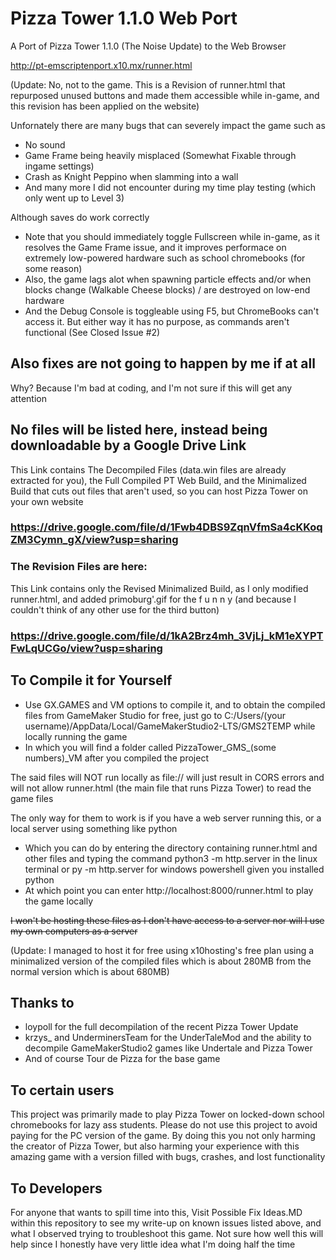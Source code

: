 # Pizza Tower 1.1.0 Web Port

A Port of Pizza Tower 1.1.0 (The Noise Update) to the Web Browser

http://pt-emscriptenport.x10.mx/runner.html

(Update: No, not to the game. This is a Revision of runner.html that repurposed unused buttons and made them accessible while in-game, and this revision has been applied on the website)

Unfornately there are many bugs that can severely impact the game such as
- No sound
- Game Frame being heavily misplaced (Somewhat Fixable through ingame settings)
- Crash as Knight Peppino when slamming into a wall
- And many more I did not encounter during my time play testing (which only went up to Level 3)

Although saves do work correctly
- Note that you should immediately toggle Fullscreen while in-game, as it resolves the Game Frame issue, and it improves performace on extremely low-powered hardware
such as school chromebooks (for some reason)
- Also, the game lags alot when spawning particle effects and/or when blocks change (Walkable Cheese blocks) / are destroyed on low-end hardware
- And the Debug Console is toggleable using F5, but ChromeBooks can't access it. But either way it has no purpose, as commands aren't functional (See Closed Issue #2)

## Also fixes are not going to happen by me if at all
  
  Why? Because I'm bad at coding, and I'm not sure if this will get any attention

## No files will be listed here, instead being downloadable by a Google Drive Link

This Link contains The Decompiled Files (data.win files are already extracted for you), the Full Compiled PT Web Build, and the Minimalized Build that cuts out files that aren't used, so you can host Pizza Tower on your own website
### https://drive.google.com/file/d/1Fwb4DBS9ZqnVfmSa4cKKoqZM3Cymn_gX/view?usp=sharing
### The Revision Files are here:

This Link contains only the Revised Minimalized Build, as I only modified runner.html, and added primoburg'.gif for the f u n n y (and because I couldn't think of any other use for the third button)
### https://drive.google.com/file/d/1kA2Brz4mh_3VjLj_kM1eXYPTFwLqUCGo/view?usp=sharing

## To Compile it for Yourself

- Use GX.GAMES and VM options to compile it, and to obtain the compiled files from GameMaker Studio for free, just go to C:/Users/(your username)/AppData/Local/GameMakerStudio2-LTS/GMS2TEMP while locally running the game
- In which you will find a folder called PizzaTower_GMS_(some numbers)_VM after you compiled the project

The said files will NOT run locally as file:// will just result in CORS errors and will not allow runner.html (the main file that runs Pizza Tower) to read the game files

The only way for them to work is if you have a web server running this, or a local server using something like python
- Which you can do by entering the directory containing runner.html and other files and typing the command python3 -m http.server in the linux terminal or py -m http.server for windows powershell given you installed python
- At which point you can enter http://localhost:8000/runner.html to play the game locally

~~I won't be hosting these files as I don't have access to a server nor will I use my own computers as a server~~

(Update: I managed to host it for free using x10hosting's free plan using a minimalized version of the compiled files which is about 280MB from the normal version which is about 680MB)

## Thanks to
- loypoll for the full decompilation of the recent Pizza Tower Update
- krzys_ and UnderminersTeam for the UnderTaleMod and the ability to decompile GameMakerStudio2 games like Undertale and Pizza Tower
- And of course Tour de Pizza for the base game

## To certain users
This project was primarily made to play Pizza Tower on locked-down school chromebooks for lazy ass students. Please do not use this project to avoid paying for the PC version of the game. By doing this you not only harming the creator of Pizza Tower, but also harming your experience with this amazing game with a version filled with bugs, crashes, and lost functionality

## To Developers
For anyone that wants to spill time into this, Visit Possible Fix Ideas.MD within this repository to see my write-up on known issues listed above, and what I observed trying to troubleshoot this game. Not sure how well this will help since
I honestly have very little idea what I'm doing half the time
